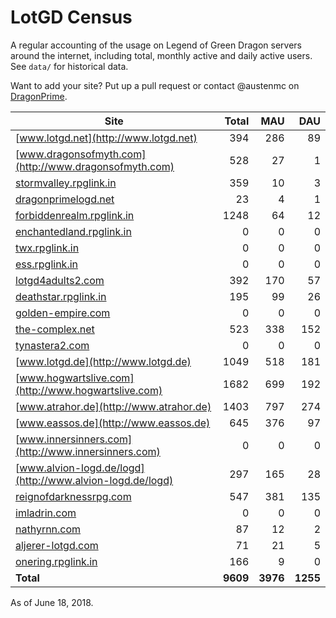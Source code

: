# LotGD Census
A regular accounting of the usage on Legend of Green Dragon servers around the internet, including total, monthly active and daily active users. See `data/` for historical data.

Want to add your site? Put up a pull request or contact @austenmc on [DragonPrime](http://dragonprime.net).


Site | Total | MAU | DAU
--- | ---:| ---:| ---:
[www.lotgd.net](http://www.lotgd.net)|394|286|89
[www.dragonsofmyth.com](http://www.dragonsofmyth.com)|528|27|1
[stormvalley.rpglink.in](http://stormvalley.rpglink.in)|359|10|3
[dragonprimelogd.net](http://dragonprimelogd.net)|23|4|1
[forbiddenrealm.rpglink.in](http://forbiddenrealm.rpglink.in)|1248|64|12
[enchantedland.rpglink.in](http://enchantedland.rpglink.in)|0|0|0
[twx.rpglink.in](http://twx.rpglink.in)|0|0|0
[ess.rpglink.in](http://ess.rpglink.in)|0|0|0
[lotgd4adults2.com](http://lotgd4adults2.com)|392|170|57
[deathstar.rpglink.in](http://deathstar.rpglink.in)|195|99|26
[golden-empire.com](http://golden-empire.com)|0|0|0
[the-complex.net](http://the-complex.net)|523|338|152
[tynastera2.com](http://tynastera2.com)|0|0|0
[www.lotgd.de](http://www.lotgd.de)|1049|518|181
[www.hogwartslive.com](http://www.hogwartslive.com)|1682|699|192
[www.atrahor.de](http://www.atrahor.de)|1403|797|274
[www.eassos.de](http://www.eassos.de)|645|376|97
[www.innersinners.com](http://www.innersinners.com)|0|0|0
[www.alvion-logd.de/logd](http://www.alvion-logd.de/logd)|297|165|28
[reignofdarknessrpg.com](http://reignofdarknessrpg.com)|547|381|135
[imladrin.com](http://imladrin.com)|0|0|0
[nathyrnn.com](http://nathyrnn.com)|87|12|2
[aljerer-lotgd.com](http://aljerer-lotgd.com)|71|21|5
[onering.rpglink.in](http://onering.rpglink.in)|166|9|0
**Total**|**9609**|**3976**|**1255**

As of June 18, 2018.
